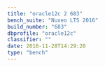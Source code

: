 ```yaml
---
title: "oracle12c 2 683"
bench_suite: "Nuxeo LTS 2016"
build_number: "683"
dbprofile: "oracle12c"
classifier: ""
date: 2016-11-28T14:29:20
type: "bench"
---
```

